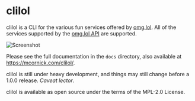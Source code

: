 # clilol

clilol is a CLI for the various fun services offered by [omg.lol](https://omg.lol/). All of the services supported by the [omg.lol API](https://api.omg.lol) are supported.

![Screenshot](clilol.gif "Screenshot")

Please see the full documentation in the `docs` directory, also available at https://mcornick.com/clilol/.

clilol is still under heavy development, and things may still change before a 1.0.0 release. _Caveat lector_.

clilol is available as open source under the terms of the MPL-2.0 License.
